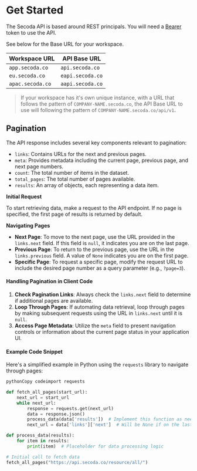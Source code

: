 # Get Started

The Secoda API is based around REST principals. You will need a [Bearer](authentication.md) token to use the API.&#x20;

See below for the Base URL for your workspace.

| Workspace URL    | API Base URL     |
| ---------------- | ---------------- |
| `app.secoda.co`  | `api.secoda.co`  |
| `eu.secoda.co`   | `eapi.secoda.co` |
| `apac.secoda.co` | `aapi.secoda.co` |

> If your workspace has it's own unique instance, with a URL that follows the pattern of `COMPANY-NAME.secoda.co`, the API Base URL to use will following the pattern of `COMPANY-NAME.secoda.co/api/v1`**.**

## Pagination

The API response includes several key components relevant to pagination:

* `links`: Contains URLs for the next and previous pages.
* `meta`: Provides metadata including the current page, previous page, and next page numbers.
* `count`: The total number of items in the dataset.
* `total_pages`: The total number of pages available.
* `results`: An array of objects, each representing a data item.

**Initial Request**

To start retrieving data, make a request to the API endpoint. If no page is specified, the first page of results is returned by default.

**Navigating Pages**

* **Next Page**: To move to the next page, use the URL provided in the `links.next` field. If this field is `null`, it indicates you are on the last page.
* **Previous Page**: To return to the previous page, use the URL in the `links.previous` field. A value of `None` indicates you are on the first page.
* **Specific Page**: To request a specific page, modify the request URL to include the desired page number as a query parameter (e.g., `?page=3`).

#### Handling Pagination in Client Code

1. **Check Pagination Links**: Always check the `links.next` field to determine if additional pages are available.
2. **Loop Through Pages**: If automating data retrieval, loop through pages by making subsequent requests using the URL in `links.next` until it is `null`.
3. **Access Page Metadata**: Utilize the `meta` field to present navigation controls or information about the current page status in your application UI.

#### Example Code Snippet

Here's a simplified example in Python using the `requests` library to navigate through pages:

```python
pythonCopy codeimport requests

def fetch_all_pages(start_url):
    next_url = start_url
    while next_url:
        response = requests.get(next_url)
        data = response.json()
        process_data(data['results'])  # Implement this function as needed
        next_url = data['links']['next']  # Will be None if on the last page

def process_data(results):
    for item in results:
        print(item)  # Placeholder for data processing logic

# Initial call to fetch data
fetch_all_pages("https://api.secoda.co/resource/all/")
```
